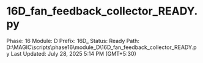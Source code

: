 # 16D_fan_feedback_collector_READY.py

Phase: 16
Module: D
Prefix: 16D_
Status: Ready
Path: D:\MAGIC\scripts\phase16\module_D\16D_fan_feedback_collector_READY.py
Last Updated: July 28, 2025 5:14 PM (GMT+5:30)
